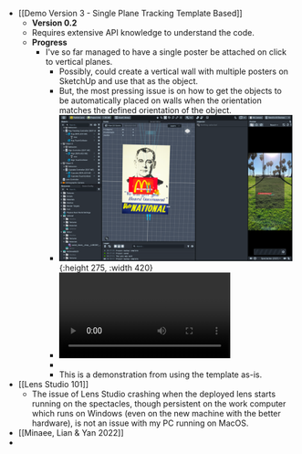 - [[Demo Version 3 - Single Plane Tracking Template Based]]
	- **Version 0.2**
	- Requires extensive API knowledge to understand the code.
	- **Progress**
		- I've so far managed to have a single poster be attached on click to vertical planes.
			- Possibly, could create a vertical wall with multiple posters on SketchUp and use that as the object.
			- But, the most pressing issue is on how to get the objects to be automatically placed on walls when the orientation matches the defined orientation of the object.
			- ![image.png](../assets/image_1672141201036_0.png){:height 275, :width 420}
			- ![IMG_0025.MOV](../assets/IMG_0025_1672141944434_0.MOV)
			-
			- This is a demonstration from using the template as-is.
- [[Lens Studio 101]]
	- The issue of Lens Studio crashing when the deployed lens starts running on the spectacles, though persistent on the work computer which runs on Windows (even on the new machine with the better hardware), is not an issue with my PC running on MacOS.
- [[Minaee, Lian & Yan 2022]]
-
